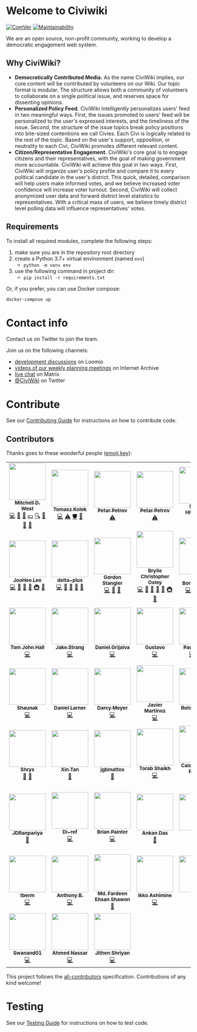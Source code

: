 # Welcome to Civiwiki

[![ComVer](https://img.shields.io/badge/ComVer-compliant-brightgreen.svg)](https://github.com/staltz/comver)
[![Maintainability](https://api.codeclimate.com/v1/badges/5241b4275cc2dffe90f2/maintainability)](https://codeclimate.com/github/CiviWiki/OpenCiviWiki/maintainability)

We are an open source, non-profit community, working to develop a democratic engagement web system.

## Why CiviWiki?

* **Democratically Contributed Media.** As the name CiviWiki implies, our core content will be contributed by volunteers on our Wiki. Our topic format is modular. The structure allows both a community of volunteers to collaborate on a single political issue, and reserves space for dissenting opinions.
* **Personalized Policy Feed.** CiviWiki intelligently personalizes users' feed in two meaningful ways. First, the issues promoted to users' feed will be personalized to the user's expressed interests, and the timeliness of the issue. Second, the structure of the issue topics break policy positions into bite-sized contentions we call Civies. Each Civi is logically related to the rest of the topic. Based on the user's support, opposition, or neutrality to each Civi, CiviWiki promotes different relevant content.
* **Citizen/Representative Engagement.** CiviWiki's core goal is to engage citizens and their representatives, with the goal of making government more accountable. CiviWiki will achieve this goal in two ways. First, CiviWiki will organize user's policy profile and compare it to every political candidate in the user's district. This quick, detailed, comparison will help users make informed votes, and we believe increased voter confidence will increase voter turnout. Second, CiviWiki will collect anonymized user data and forward district level statistics to representatives. With a critical mass of users, we believe timely district level polling data will influence representatives' votes.

## Requirements

To install all required modules, complete the following steps:

1. make sure you are in the repository root directory
2. create a Python 3.7+ virtual environment (named `env`)
    * `python -m venv env`
3. use the following command in project dir:
    * `pip install -r requirements.txt`

Or, if you prefer, you can use Docker compose:

```sh
docker-compose up
```

# Contact info

Contact us on Twitter to join the team.

Join us on the following channels:

* [development discussions](https://www.loomio.org/g/ET40tXUC/openciviwiki) on Loomio
* [videos of our weekly planning meetings](https://archive.org/search.php?query=subject%3A%22CiviWiki%22&sort=-date) on Internet Archive
* [live chat](https://riot.im/app/#/room/#CiviWiki:matrix.org) on Matrix
* [@CiviWiki](https://twitter.com/civiwiki) on Twitter

# Contribute

See our [Contributing Guide](docs/contributing/CONTRIBUTING.md) for instructions on how to contribute code.

## Contributors

Thanks goes to these wonderful people ([emoji key](https://allcontributors.org/docs/en/emoji-key)):

<!-- ALL-CONTRIBUTORS-LIST:START - Do not remove or modify this section -->
<!-- prettier-ignore-start -->
<!-- markdownlint-disable -->
<table>
  <tr>
    <td align="center"><a href="https://github.com/mdwest"><img src="https://avatars1.githubusercontent.com/u/30572202?v=4?s=100" width="100px;" alt=""/><br /><sub><b>Mitchell D. West</b></sub></a><br /><a href="https://github.com/CiviWiki/OpenCiviWiki/commits?author=mdwest" title="Code">💻</a> <a href="https://github.com/CiviWiki/OpenCiviWiki/issues?q=author%3Amdwest" title="Bug reports">🐛</a> <a href="#business-mdwest" title="Business development">💼</a> <a href="#financial-mdwest" title="Financial">💵</a> <a href="#fundingFinding-mdwest" title="Funding Finding">🔍</a> <a href="#ideas-mdwest" title="Ideas, Planning, & Feedback">🤔</a> <a href="#projectManagement-mdwest" title="Project Management">📆</a> <a href="https://github.com/CiviWiki/OpenCiviWiki/pulls?q=is%3Apr+reviewed-by%3Amdwest" title="Reviewed Pull Requests">👀</a></td>
    <td align="center"><a href="https://www.linkedin.com/in/tomaszkolek"><img src="https://avatars3.githubusercontent.com/u/5993758?v=4?s=100" width="100px;" alt=""/><br /><sub><b>Tomasz Kolek</b></sub></a><br /><a href="https://github.com/CiviWiki/OpenCiviWiki/commits?author=TomaszKolek" title="Code">💻</a> <a href="https://github.com/CiviWiki/OpenCiviWiki/commits?author=TomaszKolek" title="Tests">⚠️</a> <a href="#security-TomaszKolek" title="Security">🛡️</a> <a href="https://github.com/CiviWiki/OpenCiviWiki/pulls?q=is%3Apr+reviewed-by%3ATomaszKolek" title="Reviewed Pull Requests">👀</a></td>
    <td align="center"><a href="https://github.com/Unit111"><img src="https://avatars2.githubusercontent.com/u/5164528?v=4?s=100" width="100px;" alt=""/><br /><sub><b>Petar Petrov</b></sub></a><br /><a href="https://github.com/CiviWiki/OpenCiviWiki/commits?author=Unit111" title="Tests">⚠️</a></td>
    <td align="center"><a href="https://github.com/petarPetrovBG"><img src="https://avatars0.githubusercontent.com/u/20644034?v=4?s=100" width="100px;" alt=""/><br /><sub><b>Petar Petrov</b></sub></a><br /><a href="https://github.com/CiviWiki/OpenCiviWiki/commits?author=petarPetrovBG" title="Tests">⚠️</a></td>
    <td align="center"><a href="https://github.com/Sv3nman"><img src="https://avatars0.githubusercontent.com/u/14117015?v=4?s=100" width="100px;" alt=""/><br /><sub><b>Steven Hitchcock</b></sub></a><br /><a href="https://github.com/CiviWiki/OpenCiviWiki/commits?author=Sv3nman" title="Code">💻</a></td>
    <td align="center"><a href="https://www.linkedin.com/in/ryan-barrett2/"><img src="https://avatars1.githubusercontent.com/u/29344675?v=4?s=100" width="100px;" alt=""/><br /><sub><b>Ryan Barrett</b></sub></a><br /><a href="https://github.com/CiviWiki/OpenCiviWiki/commits?author=ryan-barrett" title="Code">💻</a></td>
    <td align="center"><a href="https://github.com/WCollins3"><img src="https://avatars0.githubusercontent.com/u/10867839?v=4?s=100" width="100px;" alt=""/><br /><sub><b>WCollins3</b></sub></a><br /><a href="https://github.com/CiviWiki/OpenCiviWiki/commits?author=WCollins3" title="Code">💻</a></td>
  </tr>
  <tr>
    <td align="center"><a href="https://github.com/jl24"><img src="https://avatars1.githubusercontent.com/u/12376696?v=4?s=100" width="100px;" alt=""/><br /><sub><b>JooHee Lee</b></sub></a><br /><a href="https://github.com/CiviWiki/OpenCiviWiki/commits?author=jl24" title="Code">💻</a> <a href="https://github.com/CiviWiki/OpenCiviWiki/issues?q=author%3Ajl24" title="Bug reports">🐛</a> <a href="https://github.com/CiviWiki/OpenCiviWiki/commits?author=jl24" title="Documentation">📖</a> <a href="#ideas-jl24" title="Ideas, Planning, & Feedback">🤔</a> <a href="#infra-jl24" title="Infrastructure (Hosting, Build-Tools, etc)">🚇</a> <a href="#question-jl24" title="Answering Questions">💬</a></td>
    <td align="center"><a href="https://github.com/delta-plus"><img src="https://avatars0.githubusercontent.com/u/25730621?v=4?s=100" width="100px;" alt=""/><br /><sub><b>delta-plus</b></sub></a><br /><a href="https://github.com/CiviWiki/OpenCiviWiki/commits?author=delta-plus" title="Code">💻</a> <a href="https://github.com/CiviWiki/OpenCiviWiki/issues?q=author%3Adelta-plus" title="Bug reports">🐛</a> <a href="https://github.com/CiviWiki/OpenCiviWiki/commits?author=delta-plus" title="Documentation">📖</a> <a href="#ideas-delta-plus" title="Ideas, Planning, & Feedback">🤔</a> <a href="#question-delta-plus" title="Answering Questions">💬</a></td>
    <td align="center"><a href="https://github.com/GokuMizuno"><img src="https://avatars0.githubusercontent.com/u/6818565?v=4?s=100" width="100px;" alt=""/><br /><sub><b>Gordon Stangler</b></sub></a><br /><a href="https://github.com/CiviWiki/OpenCiviWiki/commits?author=GokuMizuno" title="Code">💻</a> <a href="https://github.com/CiviWiki/OpenCiviWiki/issues?q=author%3AGokuMizuno" title="Bug reports">🐛</a> <a href="#ideas-GokuMizuno" title="Ideas, Planning, & Feedback">🤔</a></td>
    <td align="center"><a href="https://bryliechristopheroxley.info"><img src="https://avatars1.githubusercontent.com/u/17307?v=4?s=100" width="100px;" alt=""/><br /><sub><b>Brylie Christopher Oxley</b></sub></a><br /><a href="https://github.com/CiviWiki/OpenCiviWiki/commits?author=brylie" title="Code">💻</a> <a href="https://github.com/CiviWiki/OpenCiviWiki/issues?q=author%3Abrylie" title="Bug reports">🐛</a> <a href="#projectManagement-brylie" title="Project Management">📆</a> <a href="https://github.com/CiviWiki/OpenCiviWiki/pulls?q=is%3Apr+reviewed-by%3Abrylie" title="Reviewed Pull Requests">👀</a> <a href="https://github.com/CiviWiki/OpenCiviWiki/commits?author=brylie" title="Documentation">📖</a> <a href="#infra-brylie" title="Infrastructure (Hosting, Build-Tools, etc)">🚇</a> <a href="#maintenance-brylie" title="Maintenance">🚧</a></td>
    <td align="center"><a href="https://github.com/dborstelmann"><img src="https://avatars1.githubusercontent.com/u/6558873?v=4?s=100" width="100px;" alt=""/><br /><sub><b>Dan Borstelmann</b></sub></a><br /><a href="https://github.com/CiviWiki/OpenCiviWiki/commits?author=dborstelmann" title="Code">💻</a> <a href="https://github.com/CiviWiki/OpenCiviWiki/issues?q=author%3Adborstelmann" title="Bug reports">🐛</a> <a href="#infra-dborstelmann" title="Infrastructure (Hosting, Build-Tools, etc)">🚇</a> <a href="#ideas-dborstelmann" title="Ideas, Planning, & Feedback">🤔</a></td>
    <td align="center"><a href="https://github.com/DCalliet"><img src="https://avatars0.githubusercontent.com/u/6856645?v=4?s=100" width="100px;" alt=""/><br /><sub><b>Darius Calliet</b></sub></a><br /><a href="https://github.com/CiviWiki/OpenCiviWiki/commits?author=DCalliet" title="Code">💻</a> <a href="https://github.com/CiviWiki/OpenCiviWiki/issues?q=author%3ADCalliet" title="Bug reports">🐛</a> <a href="#ideas-DCalliet" title="Ideas, Planning, & Feedback">🤔</a></td>
    <td align="center"><a href="https://github.com/tractaylor"><img src="https://avatars0.githubusercontent.com/u/5148702?v=4?s=100" width="100px;" alt=""/><br /><sub><b>Trac Taylor</b></sub></a><br /><a href="https://github.com/CiviWiki/OpenCiviWiki/commits?author=tractaylor" title="Code">💻</a> <a href="https://github.com/CiviWiki/OpenCiviWiki/issues?q=author%3Atractaylor" title="Bug reports">🐛</a> <a href="#ideas-tractaylor" title="Ideas, Planning, & Feedback">🤔</a></td>
  </tr>
  <tr>
    <td align="center"><a href="http://dev.tomjohnhall.com/"><img src="https://avatars0.githubusercontent.com/u/21244070?v=4?s=100" width="100px;" alt=""/><br /><sub><b>Tom John Hall</b></sub></a><br /><a href="https://github.com/CiviWiki/OpenCiviWiki/commits?author=tomjohnhall" title="Code">💻</a></td>
    <td align="center"><a href="https://github.com/jstrang"><img src="https://avatars2.githubusercontent.com/u/9824957?v=4?s=100" width="100px;" alt=""/><br /><sub><b>Jake Strang</b></sub></a><br /><a href="https://github.com/CiviWiki/OpenCiviWiki/commits?author=jstrang" title="Code">💻</a></td>
    <td align="center"><a href="https://github.com/danielgrijalva"><img src="https://avatars1.githubusercontent.com/u/11547406?v=4?s=100" width="100px;" alt=""/><br /><sub><b>Daniel Grijalva</b></sub></a><br /><a href="https://github.com/CiviWiki/OpenCiviWiki/commits?author=danielgrijalva" title="Code">💻</a></td>
    <td align="center"><a href="https://g1stavo.github.io/"><img src="https://avatars1.githubusercontent.com/u/22722936?v=4?s=100" width="100px;" alt=""/><br /><sub><b>Gustavo</b></sub></a><br /><a href="https://github.com/CiviWiki/OpenCiviWiki/commits?author=g1stavo" title="Code">💻</a></td>
    <td align="center"><a href="https://github.com/pscheid2"><img src="https://avatars0.githubusercontent.com/u/6983738?v=4?s=100" width="100px;" alt=""/><br /><sub><b>Paul Scheid</b></sub></a><br /><a href="https://github.com/CiviWiki/OpenCiviWiki/commits?author=pscheid2" title="Code">💻</a> <a href="#ideas-pscheid2" title="Ideas, Planning, & Feedback">🤔</a> <a href="#question-pscheid2" title="Answering Questions">💬</a></td>
    <td align="center"><a href="https://github.com/terrencetuy"><img src="https://avatars3.githubusercontent.com/u/13714060?v=4?s=100" width="100px;" alt=""/><br /><sub><b>terrencetuy</b></sub></a><br /><a href="https://github.com/CiviWiki/OpenCiviWiki/commits?author=terrencetuy" title="Code">💻</a></td>
    <td align="center"><a href="https://github.com/JonanOribe"><img src="https://avatars1.githubusercontent.com/u/11914201?v=4?s=100" width="100px;" alt=""/><br /><sub><b>Jon Ander Oribe</b></sub></a><br /><a href="https://github.com/CiviWiki/OpenCiviWiki/commits?author=JonanOribe" title="Code">💻</a> <a href="https://github.com/CiviWiki/OpenCiviWiki/issues?q=author%3AJonanOribe" title="Bug reports">🐛</a></td>
  </tr>
  <tr>
    <td align="center"><a href="https://github.com/shaunak-gupta"><img src="https://avatars1.githubusercontent.com/u/2604602?v=4?s=100" width="100px;" alt=""/><br /><sub><b>Shaunak</b></sub></a><br /><a href="https://github.com/CiviWiki/OpenCiviWiki/commits?author=shaunak-gupta" title="Code">💻</a></td>
    <td align="center"><a href="https://github.com/dlarner3194"><img src="https://avatars2.githubusercontent.com/u/17296992?v=4?s=100" width="100px;" alt=""/><br /><sub><b>Daniel Larner</b></sub></a><br /><a href="https://github.com/CiviWiki/OpenCiviWiki/commits?author=dlarner3194" title="Code">💻</a></td>
    <td align="center"><a href="https://github.com/darcymeyer"><img src="https://avatars2.githubusercontent.com/u/15186598?v=4?s=100" width="100px;" alt=""/><br /><sub><b>Darcy Meyer</b></sub></a><br /><a href="https://github.com/CiviWiki/OpenCiviWiki/commits?author=darcymeyer" title="Code">💻</a></td>
    <td align="center"><a href="https://github.com/Jazriel"><img src="https://avatars1.githubusercontent.com/u/9085893?v=4?s=100" width="100px;" alt=""/><br /><sub><b>Javier Martínez</b></sub></a><br /><a href="https://github.com/CiviWiki/OpenCiviWiki/commits?author=Jazriel" title="Code">💻</a></td>
    <td align="center"><a href="https://github.com/therohitramesh"><img src="https://avatars0.githubusercontent.com/u/20316398?v=4?s=100" width="100px;" alt=""/><br /><sub><b>Rohit Ramesh</b></sub></a><br /><a href="https://github.com/CiviWiki/OpenCiviWiki/commits?author=therohitramesh" title="Code">💻</a></td>
    <td align="center"><a href="https://github.com/richifuentes"><img src="https://avatars2.githubusercontent.com/u/9931749?v=4?s=100" width="100px;" alt=""/><br /><sub><b>richifuentes</b></sub></a><br /><a href="https://github.com/CiviWiki/OpenCiviWiki/issues?q=author%3Arichifuentes" title="Bug reports">🐛</a> <a href="#question-richifuentes" title="Answering Questions">💬</a> <a href="#ideas-richifuentes" title="Ideas, Planning, & Feedback">🤔</a></td>
    <td align="center"><a href="https://github.com/alecxvs"><img src="https://avatars2.githubusercontent.com/u/513932?v=4?s=100" width="100px;" alt=""/><br /><sub><b>Alec Sears</b></sub></a><br /><a href="https://github.com/CiviWiki/OpenCiviWiki/issues?q=author%3Aalecxvs" title="Bug reports">🐛</a></td>
  </tr>
  <tr>
    <td align="center"><a href="https://github.com/Shreyas4991"><img src="https://avatars3.githubusercontent.com/u/4014341?v=4?s=100" width="100px;" alt=""/><br /><sub><b>Shrys</b></sub></a><br /><a href="#ideas-Shreyas4991" title="Ideas, Planning, & Feedback">🤔</a> <a href="https://github.com/CiviWiki/OpenCiviWiki/issues?q=author%3AShreyas4991" title="Bug reports">🐛</a></td>
    <td align="center"><a href="https://github.com/SunflowerPKU"><img src="https://avatars3.githubusercontent.com/u/23006864?v=4?s=100" width="100px;" alt=""/><br /><sub><b>Xin Tan</b></sub></a><br /><a href="#userTesting-SunflowerPKU" title="User Testing">📓</a></td>
    <td align="center"><a href="https://github.com/jgbmattos"><img src="https://avatars0.githubusercontent.com/u/10090364?v=4?s=100" width="100px;" alt=""/><br /><sub><b>jgbmattos</b></sub></a><br /><a href="#userTesting-jgbmattos" title="User Testing">📓</a></td>
    <td align="center"><a href="https://github.com/torabshaikh"><img src="https://avatars0.githubusercontent.com/u/18557453?v=4?s=100" width="100px;" alt=""/><br /><sub><b>Torab Shaikh</b></sub></a><br /><a href="https://github.com/CiviWiki/OpenCiviWiki/commits?author=torabshaikh" title="Code">💻</a></td>
    <td align="center"><a href="https://github.com/CaioSR"><img src="https://avatars1.githubusercontent.com/u/26325211?v=4?s=100" width="100px;" alt=""/><br /><sub><b>Caio Shimada Rabello</b></sub></a><br /><a href="https://github.com/CiviWiki/OpenCiviWiki/commits?author=CaioSR" title="Code">💻</a></td>
    <td align="center"><a href="https://in.linkedin.com/in/umr55766"><img src="https://avatars0.githubusercontent.com/u/16179313?v=4?s=100" width="100px;" alt=""/><br /><sub><b>UMAIR MOHAMMAD</b></sub></a><br /><a href="https://github.com/CiviWiki/OpenCiviWiki/commits?author=umr55766" title="Code">💻</a></td>
    <td align="center"><a href="https://github.com/HushOv"><img src="https://avatars2.githubusercontent.com/u/36056305?v=4?s=100" width="100px;" alt=""/><br /><sub><b>Hush</b></sub></a><br /><a href="https://github.com/CiviWiki/OpenCiviWiki/commits?author=HushOv" title="Code">💻</a> <a href="https://github.com/CiviWiki/OpenCiviWiki/commits?author=HushOv" title="Documentation">📖</a></td>
  </tr>
  <tr>
    <td align="center"><a href="https://github.com/JDRanpariya"><img src="https://avatars3.githubusercontent.com/u/51157407?v=4?s=100" width="100px;" alt=""/><br /><sub><b>JDRanpariya</b></sub></a><br /><a href="https://github.com/CiviWiki/OpenCiviWiki/commits?author=JDRanpariya" title="Documentation">📖</a></td>
    <td align="center"><a href="https://github.com/Di-ref"><img src="https://avatars1.githubusercontent.com/u/61465302?v=4?s=100" width="100px;" alt=""/><br /><sub><b>Di-ref</b></sub></a><br /><a href="https://github.com/CiviWiki/OpenCiviWiki/commits?author=Di-ref" title="Code">💻</a></td>
    <td align="center"><a href="https://github.com/BrianPainter"><img src="https://avatars2.githubusercontent.com/u/1342663?v=4?s=100" width="100px;" alt=""/><br /><sub><b>Brian Painter</b></sub></a><br /><a href="https://github.com/CiviWiki/OpenCiviWiki/commits?author=BrianPainter" title="Code">💻</a></td>
    <td align="center"><a href="https://github.com/AnkanDas22"><img src="https://avatars1.githubusercontent.com/u/30185594?v=4?s=100" width="100px;" alt=""/><br /><sub><b>Ankan Das</b></sub></a><br /><a href="https://github.com/CiviWiki/OpenCiviWiki/commits?author=AnkanDas22" title="Documentation">📖</a></td>
    <td align="center"><a href="https://github.com/gteti"><img src="https://avatars1.githubusercontent.com/u/51110452?v=4?s=100" width="100px;" alt=""/><br /><sub><b>gteti</b></sub></a><br /><a href="https://github.com/CiviWiki/OpenCiviWiki/commits?author=gteti" title="Documentation">📖</a></td>
    <td align="center"><a href="https://github.com/harsha0609"><img src="https://avatars.githubusercontent.com/u/24893016?v=4?s=100" width="100px;" alt=""/><br /><sub><b>Harsha Vardhan</b></sub></a><br /><a href="https://github.com/CiviWiki/OpenCiviWiki/commits?author=harsha0609" title="Code">💻</a></td>
    <td align="center"><a href="https://github.com/obafemiolorungbon"><img src="https://avatars.githubusercontent.com/u/62023238?v=4?s=100" width="100px;" alt=""/><br /><sub><b>Obafemi Joseph Olorungbon</b></sub></a><br /><a href="https://github.com/CiviWiki/OpenCiviWiki/commits?author=obafemiolorungbon" title="Code">💻</a></td>
  </tr>
  <tr>
    <td align="center"><a href="https://github.com/tberm"><img src="https://avatars.githubusercontent.com/u/49910363?v=4?s=100" width="100px;" alt=""/><br /><sub><b>tberm</b></sub></a><br /><a href="https://github.com/CiviWiki/OpenCiviWiki/commits?author=tberm" title="Code">💻</a></td>
    <td align="center"><a href="https://github.com/PyDrummer"><img src="https://avatars.githubusercontent.com/u/62918152?v=4?s=100" width="100px;" alt=""/><br /><sub><b>Anthony B.</b></sub></a><br /><a href="https://github.com/CiviWiki/OpenCiviWiki/commits?author=PyDrummer" title="Code">💻</a></td>
    <td align="center"><a href="http://facebook.com/fardeen.es7"><img src="https://avatars.githubusercontent.com/u/43882976?v=4?s=100" width="100px;" alt=""/><br /><sub><b>Md. Fardeen Ehsan Shawon</b></sub></a><br /><a href="https://github.com/CiviWiki/OpenCiviWiki/commits?author=fardeenes7" title="Documentation">📖</a></td>
    <td align="center"><a href="https://bandism.net/"><img src="https://avatars.githubusercontent.com/u/22633385?v=4?s=100" width="100px;" alt=""/><br /><sub><b>Ikko Ashimine</b></sub></a><br /><a href="https://github.com/CiviWiki/OpenCiviWiki/commits?author=eltociear" title="Code">💻</a></td>
    <td align="center"><a href="https://github.com/abhiprojectz"><img src="https://avatars.githubusercontent.com/u/64596494?v=4?s=100" width="100px;" alt=""/><br /><sub><b>Abhi </b></sub></a><br /><a href="https://github.com/CiviWiki/OpenCiviWiki/commits?author=abhiprojectz" title="Code">💻</a></td>
    <td align="center"><a href="http://jacob-north.com"><img src="https://avatars.githubusercontent.com/u/34386437?v=4?s=100" width="100px;" alt=""/><br /><sub><b>Jacob North</b></sub></a><br /><a href="https://github.com/CiviWiki/OpenCiviWiki/commits?author=North15" title="Code">💻</a></td>
    <td align="center"><a href="https://github.com/loukikstudent"><img src="https://avatars.githubusercontent.com/u/35080655?v=4?s=100" width="100px;" alt=""/><br /><sub><b>Loukik Bhangale</b></sub></a><br /><a href="https://github.com/CiviWiki/OpenCiviWiki/commits?author=loukikstudent" title="Code">💻</a></td>
  </tr>
  <tr>
    <td align="center"><a href="https://github.com/Swanand01"><img src="https://avatars.githubusercontent.com/u/75439077?v=4?s=100" width="100px;" alt=""/><br /><sub><b>Swanand01</b></sub></a><br /><a href="https://github.com/CiviWiki/OpenCiviWiki/commits?author=Swanand01" title="Code">💻</a></td>
    <td align="center"><a href="https://github.com/a7madnassar"><img src="https://avatars.githubusercontent.com/u/2473403?v=4?s=100" width="100px;" alt=""/><br /><sub><b>Ahmed Nassar</b></sub></a><br /><a href="https://github.com/CiviWiki/OpenCiviWiki/commits?author=a7madnassar" title="Code">💻</a></td>
    <td align="center"><a href="https://github.com/jithenshriyan"><img src="https://avatars.githubusercontent.com/u/67240543?v=4?s=100" width="100px;" alt=""/><br /><sub><b>Jithen Shriyan</b></sub></a><br /><a href="https://github.com/CiviWiki/OpenCiviWiki/commits?author=jithenshriyan" title="Code">💻</a></td>
  </tr>
</table>

<!-- markdownlint-restore -->
<!-- prettier-ignore-end -->

<!-- ALL-CONTRIBUTORS-LIST:END -->

This project follows the [all-contributors](https://github.com/all-contributors/all-contributors) specification. Contributions of any kind welcome!

# Testing

See our [Testing Guide](docs/contributing/testing.md) for instructions on how to test code.
